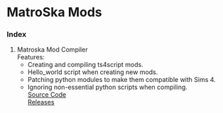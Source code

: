 # MatroSka Mods


### Index
1. Matroska Mod Compiler  
   Features:
   * Creating and compiling ts4script mods.
   * Hello_world script when creating new mods.
   * Patching python modules to make them compatible with Sims 4.
   * Ignoring non-essential python scripts when compiling.  
   [Source Code](https://github.com/MatroSkaMods/MMC)  
   [Releases](https://github.com/MatroSkaMods/MMC/releases)
